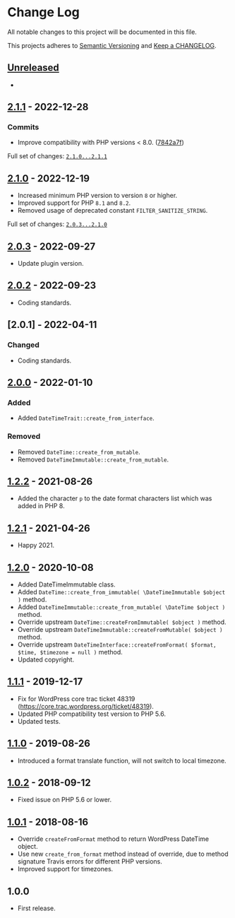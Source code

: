 # Change Log

All notable changes to this project will be documented in this file.

This projects adheres to [Semantic Versioning](http://semver.org/) and [Keep a CHANGELOG](http://keepachangelog.com/).

## [Unreleased][unreleased]
-

## [2.1.1] - 2022-12-28

### Commits

- Improve compatibility with PHP versions < 8.0. ([7842a7f](https://github.com/pronamic/wp-datetime/commit/7842a7f4978595b8341311d315c742ae66e569b8))

Full set of changes: [`2.1.0...2.1.1`][2.1.1]

[2.1.1]: https://github.com/pronamic/wp-datetime/compare/v2.1.0...v2.1.1

## [2.1.0] - 2022-12-19
- Increased minimum PHP version to version `8` or higher.
- Improved support for PHP `8.1` and `8.2`.
- Removed usage of deprecated constant `FILTER_SANITIZE_STRING`.

Full set of changes: [`2.0.3...2.1.0`][2.1.0]

[2.1.0]: https://github.com/pronamic/wp-datetime/compare/2.0.3...2.1.0

## [2.0.3] - 2022-09-27
- Update plugin version.

## [2.0.2] - 2022-09-23
- Coding standards.

## [2.0.1] - 2022-04-11
### Changed
- Coding standards.

## [2.0.0] - 2022-01-10
### Added
- Added `DateTimeTrait::create_from_interface`.

### Removed
- Removed `DateTime::create_from_mutable`.
- Removed `DateTimeImmutable::create_from_mutable`.

## [1.2.2] - 2021-08-26
- Added the character `p` to the date format characters list which was added in PHP 8.

## [1.2.1] - 2021-04-26
- Happy 2021.

## [1.2.0] - 2020-10-08
- Added DateTimeImmutable class.
- Added `DateTime::create_from_immutable( \DateTimeImmutable $object )` method.
- Added `DateTimeImmutable::create_from_mutable( \DateTime $object )` method.
- Override upstream `DateTime::createFromImmutable( $object )` method.
- Override upstream `DateTimeImmutable::createFromMutable( $object )` method.
- Override upstream `DateTimeInterface::createFromFormat( $format, $time, $timezone = null )` method.
- Updated copyright.

## [1.1.1] - 2019-12-17
- Fix for WordPress core trac ticket 48319 (https://core.trac.wordpress.org/ticket/48319).
- Updated PHP compatibility test version to PHP 5.6.
- Updated tests.

## [1.1.0] - 2019-08-26
- Introduced a format translate function, will not switch to local timezone.

## [1.0.2] - 2018-09-12
- Fixed issue on PHP 5.6 or lower.

## [1.0.1] - 2018-08-16
- Override `createFromFormat` method to return WordPress DateTime object.
- Use new `create_from_format` method instead of override, due to method signature Travis errors for different PHP versions.
- Improved support for timezones.

## 1.0.0
- First release.

[unreleased]: https://github.com/pronamic/wp-datetime/compare/2.0.0...HEAD
[2.0.3]: https://github.com/pronamic/wp-datetime/compare/2.0.2...2.0.3
[2.0.2]: https://github.com/pronamic/wp-datetime/compare/2.0.1...2.0.2
[2.0.0]: https://github.com/pronamic/wp-datetime/compare/1.2.2...2.0.0
[1.2.2]: https://github.com/pronamic/wp-datetime/compare/1.2.1...1.2.2
[1.2.1]: https://github.com/pronamic/wp-datetime/compare/1.2.0...1.2.1
[1.2.0]: https://github.com/pronamic/wp-datetime/compare/1.1.1...1.2.0
[1.1.1]: https://github.com/pronamic/wp-datetime/compare/1.1.0...1.1.1
[1.1.0]: https://github.com/pronamic/wp-datetime/compare/1.0.2...1.1.0
[1.0.2]: https://github.com/pronamic/wp-datetime/compare/1.0.1...1.0.2
[1.0.1]: https://github.com/pronamic/wp-datetime/compare/1.0.0...1.0.1
